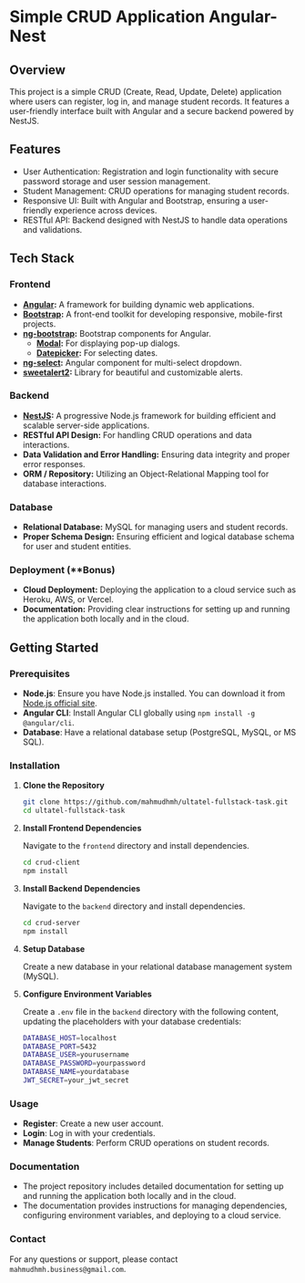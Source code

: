 # Simple CRUD Application Angular-Nest

## Overview

This project is a simple CRUD (Create, Read, Update, Delete) application where users can register, log in, and manage student records. It features a user-friendly interface built with Angular and a secure backend powered by NestJS.

## Features

- User Authentication: Registration and login functionality with secure password storage and user session management.
- Student Management: CRUD operations for managing student records.
- Responsive UI: Built with Angular and Bootstrap, ensuring a user-friendly experience across devices.
- RESTful API: Backend designed with NestJS to handle data operations and validations.

## Tech Stack

### Frontend

- **[Angular](https://angular.dev/):** A framework for building dynamic web applications.
- **[Bootstrap](https://getbootstrap.com/):** A front-end toolkit for developing responsive, mobile-first projects.
- **[ng-bootstrap](https://ng-bootstrap.github.io/#/home):** Bootstrap components for Angular.
  - **[Modal](https://ng-bootstrap.github.io/#/components/modal/examples):** For displaying pop-up dialogs.
  - **[Datepicker](https://ng-bootstrap.github.io/#/components/datepicker/overview):** For selecting dates.
- **[ng-select](https://github.com/ng-select/ng-select):** Angular component for multi-select dropdown.
- **[sweetalert2](https://sweetalert2.github.io/):** Library for beautiful and customizable alerts.

### Backend

- **[NestJS](https://docs.nestjs.com/):** A progressive Node.js framework for building efficient and scalable server-side applications.
- **RESTful API Design:** For handling CRUD operations and data interactions.
- **Data Validation and Error Handling:** Ensuring data integrity and proper error responses.
- **ORM / Repository:** Utilizing an Object-Relational Mapping tool for database interactions.

### Database

- **Relational Database:** MySQL for managing users and student records.
- **Proper Schema Design:** Ensuring efficient and logical database schema for user and student entities.

### Deployment (\*\*Bonus)

- **Cloud Deployment:** Deploying the application to a cloud service such as Heroku, AWS, or Vercel.
- **Documentation:** Providing clear instructions for setting up and running the application both locally and in the cloud.

## Getting Started

### Prerequisites

- **Node.js**: Ensure you have Node.js installed. You can download it from [Node.js official site](https://nodejs.org/).
- **Angular CLI**: Install Angular CLI globally using `npm install -g @angular/cli`.
- **Database**: Have a relational database setup (PostgreSQL, MySQL, or MS SQL).

### Installation

1. **Clone the Repository**

   ```bash
   git clone https://github.com/mahmudhmh/ultatel-fullstack-task.git
   cd ultatel-fullstack-task
   ```

2. **Install Frontend Dependencies**

   Navigate to the `frontend` directory and install dependencies.

   ```bash
   cd crud-client
   npm install
   ```

3. **Install Backend Dependencies**

   Navigate to the `backend` directory and install dependencies.

   ```bash
   cd crud-server
   npm install
   ```

4. **Setup Database**

   Create a new database in your relational database management system (MySQL).

5. **Configure Environment Variables**

   Create a `.env` file in the `backend` directory with the following content, updating the placeholders with your database credentials:

   ```bash
   DATABASE_HOST=localhost
   DATABASE_PORT=5432
   DATABASE_USER=yourusername
   DATABASE_PASSWORD=yourpassword
   DATABASE_NAME=yourdatabase
   JWT_SECRET=your_jwt_secret
   ```

### Usage

- **Register**: Create a new user account.
- **Login**: Log in with your credentials.
- **Manage Students**: Perform CRUD operations on student records.

### Documentation

- The project repository includes detailed documentation for setting up and running the application both locally and in the cloud.
- The documentation provides instructions for managing dependencies, configuring environment variables, and deploying to a cloud service.

### Contact

For any questions or support, please contact `mahmudhmh.business@gmail.com`.
